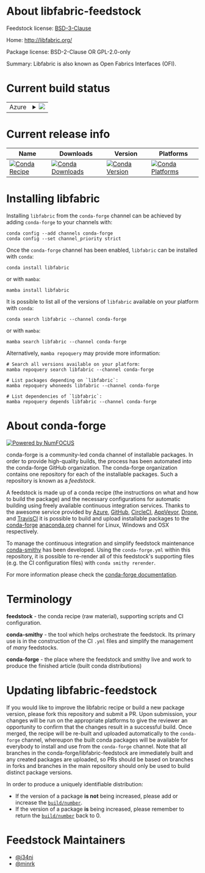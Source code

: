 About libfabric-feedstock
=========================

Feedstock license: [BSD-3-Clause](https://github.com/conda-forge/libfabric-feedstock/blob/main/LICENSE.txt)

Home: http://libfabric.org/

Package license: BSD-2-Clause OR GPL-2.0-only

Summary: Libfabric is also known as Open Fabrics Interfaces (OFI).

Current build status
====================


<table>
    
  <tr>
    <td>Azure</td>
    <td>
      <details>
        <summary>
          <a href="https://dev.azure.com/conda-forge/feedstock-builds/_build/latest?definitionId=23945&branchName=main">
            <img src="https://dev.azure.com/conda-forge/feedstock-builds/_apis/build/status/libfabric-feedstock?branchName=main">
          </a>
        </summary>
        <table>
          <thead><tr><th>Variant</th><th>Status</th></tr></thead>
          <tbody><tr>
              <td>linux_64</td>
              <td>
                <a href="https://dev.azure.com/conda-forge/feedstock-builds/_build/latest?definitionId=23945&branchName=main">
                  <img src="https://dev.azure.com/conda-forge/feedstock-builds/_apis/build/status/libfabric-feedstock?branchName=main&jobName=linux&configuration=linux%20linux_64_" alt="variant">
                </a>
              </td>
            </tr><tr>
              <td>linux_aarch64</td>
              <td>
                <a href="https://dev.azure.com/conda-forge/feedstock-builds/_build/latest?definitionId=23945&branchName=main">
                  <img src="https://dev.azure.com/conda-forge/feedstock-builds/_apis/build/status/libfabric-feedstock?branchName=main&jobName=linux&configuration=linux%20linux_aarch64_" alt="variant">
                </a>
              </td>
            </tr><tr>
              <td>linux_ppc64le</td>
              <td>
                <a href="https://dev.azure.com/conda-forge/feedstock-builds/_build/latest?definitionId=23945&branchName=main">
                  <img src="https://dev.azure.com/conda-forge/feedstock-builds/_apis/build/status/libfabric-feedstock?branchName=main&jobName=linux&configuration=linux%20linux_ppc64le_" alt="variant">
                </a>
              </td>
            </tr><tr>
              <td>osx_64</td>
              <td>
                <a href="https://dev.azure.com/conda-forge/feedstock-builds/_build/latest?definitionId=23945&branchName=main">
                  <img src="https://dev.azure.com/conda-forge/feedstock-builds/_apis/build/status/libfabric-feedstock?branchName=main&jobName=osx&configuration=osx%20osx_64_" alt="variant">
                </a>
              </td>
            </tr><tr>
              <td>osx_arm64</td>
              <td>
                <a href="https://dev.azure.com/conda-forge/feedstock-builds/_build/latest?definitionId=23945&branchName=main">
                  <img src="https://dev.azure.com/conda-forge/feedstock-builds/_apis/build/status/libfabric-feedstock?branchName=main&jobName=osx&configuration=osx%20osx_arm64_" alt="variant">
                </a>
              </td>
            </tr>
          </tbody>
        </table>
      </details>
    </td>
  </tr>
</table>

Current release info
====================

| Name | Downloads | Version | Platforms |
| --- | --- | --- | --- |
| [![Conda Recipe](https://img.shields.io/badge/recipe-libfabric-green.svg)](https://anaconda.org/conda-forge/libfabric) | [![Conda Downloads](https://img.shields.io/conda/dn/conda-forge/libfabric.svg)](https://anaconda.org/conda-forge/libfabric) | [![Conda Version](https://img.shields.io/conda/vn/conda-forge/libfabric.svg)](https://anaconda.org/conda-forge/libfabric) | [![Conda Platforms](https://img.shields.io/conda/pn/conda-forge/libfabric.svg)](https://anaconda.org/conda-forge/libfabric) |

Installing libfabric
====================

Installing `libfabric` from the `conda-forge` channel can be achieved by adding `conda-forge` to your channels with:

```
conda config --add channels conda-forge
conda config --set channel_priority strict
```

Once the `conda-forge` channel has been enabled, `libfabric` can be installed with `conda`:

```
conda install libfabric
```

or with `mamba`:

```
mamba install libfabric
```

It is possible to list all of the versions of `libfabric` available on your platform with `conda`:

```
conda search libfabric --channel conda-forge
```

or with `mamba`:

```
mamba search libfabric --channel conda-forge
```

Alternatively, `mamba repoquery` may provide more information:

```
# Search all versions available on your platform:
mamba repoquery search libfabric --channel conda-forge

# List packages depending on `libfabric`:
mamba repoquery whoneeds libfabric --channel conda-forge

# List dependencies of `libfabric`:
mamba repoquery depends libfabric --channel conda-forge
```


About conda-forge
=================

[![Powered by
NumFOCUS](https://img.shields.io/badge/powered%20by-NumFOCUS-orange.svg?style=flat&colorA=E1523D&colorB=007D8A)](https://numfocus.org)

conda-forge is a community-led conda channel of installable packages.
In order to provide high-quality builds, the process has been automated into the
conda-forge GitHub organization. The conda-forge organization contains one repository
for each of the installable packages. Such a repository is known as a *feedstock*.

A feedstock is made up of a conda recipe (the instructions on what and how to build
the package) and the necessary configurations for automatic building using freely
available continuous integration services. Thanks to the awesome service provided by
[Azure](https://azure.microsoft.com/en-us/services/devops/), [GitHub](https://github.com/),
[CircleCI](https://circleci.com/), [AppVeyor](https://www.appveyor.com/),
[Drone](https://cloud.drone.io/welcome), and [TravisCI](https://travis-ci.com/)
it is possible to build and upload installable packages to the
[conda-forge](https://anaconda.org/conda-forge) [anaconda.org](https://anaconda.org/)
channel for Linux, Windows and OSX respectively.

To manage the continuous integration and simplify feedstock maintenance
[conda-smithy](https://github.com/conda-forge/conda-smithy) has been developed.
Using the ``conda-forge.yml`` within this repository, it is possible to re-render all of
this feedstock's supporting files (e.g. the CI configuration files) with ``conda smithy rerender``.

For more information please check the [conda-forge documentation](https://conda-forge.org/docs/).

Terminology
===========

**feedstock** - the conda recipe (raw material), supporting scripts and CI configuration.

**conda-smithy** - the tool which helps orchestrate the feedstock.
                   Its primary use is in the construction of the CI ``.yml`` files
                   and simplify the management of *many* feedstocks.

**conda-forge** - the place where the feedstock and smithy live and work to
                  produce the finished article (built conda distributions)


Updating libfabric-feedstock
============================

If you would like to improve the libfabric recipe or build a new
package version, please fork this repository and submit a PR. Upon submission,
your changes will be run on the appropriate platforms to give the reviewer an
opportunity to confirm that the changes result in a successful build. Once
merged, the recipe will be re-built and uploaded automatically to the
`conda-forge` channel, whereupon the built conda packages will be available for
everybody to install and use from the `conda-forge` channel.
Note that all branches in the conda-forge/libfabric-feedstock are
immediately built and any created packages are uploaded, so PRs should be based
on branches in forks and branches in the main repository should only be used to
build distinct package versions.

In order to produce a uniquely identifiable distribution:
 * If the version of a package **is not** being increased, please add or increase
   the [``build/number``](https://docs.conda.io/projects/conda-build/en/latest/resources/define-metadata.html#build-number-and-string).
 * If the version of a package **is** being increased, please remember to return
   the [``build/number``](https://docs.conda.io/projects/conda-build/en/latest/resources/define-metadata.html#build-number-and-string)
   back to 0.

Feedstock Maintainers
=====================

* [@j34ni](https://github.com/j34ni/)
* [@minrk](https://github.com/minrk/)

